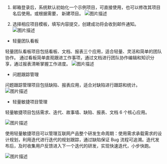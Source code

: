 1. 邮箱登录后，系统默认初始化一个示例项目，可直接使用，也可以修改其项目名后使用。或根据需要， 新建项目。
![图片描述](http://imgcache.tce.fsphere.cn/static/mc.qcloudimg.com/static/img/632c9ad7db4071362673a5a2df07ead6/image.jpg)

2. 选择相应项目模板，填写内容提交，创建成功将会收到邮件通知。
![图片描述](http://imgcache.tce.fsphere.cn/static/mc.qcloudimg.com/static/img/5a8fb5f6a24d5bfb6b96a6ed6c1bb5d2/image.png)


- 轻量团队看板

轻量团队看板项目包括看板、文档、报表三个应用，适合轻量、灵活和简单的团队协作。 
通过看板简单直观跟进工作事项，通过文档进行团队协作编辑和知识分享，通过报表清晰掌握工作进度。
![图片描述](http://imgcache.tce.fsphere.cn/static/mc.qcloudimg.com/static/img/2fb65692fba50cd2fe430acc4a7772e6/image.png)


- 问题跟踪管理

问题跟踪管理项目包括缺陷、报表应用，适合对缺陷进行跟踪和统计。
![图片描述](http://imgcache.tce.fsphere.cn/static/mc.qcloudimg.com/static/img/42ea074a6c51be94e161c72225b5bfa6/image.png)

- 轻量敏捷项目管理

轻量敏捷项目包括需求、迭代、故事墙、缺陷、报表、文档 6 个核心应用。

![图片描述](http://imgcache.tce.fsphere.cn/static/mc.qcloudimg.com/static/img/4d1d5ac3ba3697082c5a2b01437dbcb1/image.png)

使用轻量敏捷项目可以管理互联网产品整个研发生命周期：使用需求承载需求的设计规划，利用迭代进行迭代的规划跟踪，通过缺陷保证 Bug 流程可追溯。迭代发布后，及时收集用户反馈进入下一个迭代的研发，实现快速迭代，小步快跑。 

![图片描述](http://imgcache.tce.fsphere.cn/static/mc.qcloudimg.com/static/img/292ee5d3aa288a9223e8c56999f8bf15/image.png)